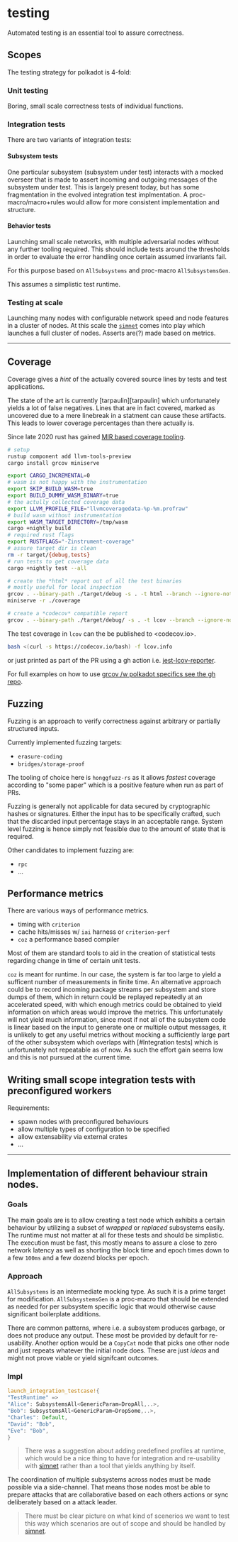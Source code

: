 # testing

Automated testing is an essential tool to assure correctness.

## Scopes

The testing strategy for polkadot is 4-fold:

### Unit testing

Boring, small scale correctness tests of individual functions.

### Integration tests

There are two variants of integration tests:

#### Subsystem tests

One particular subsystem (subsystem under test) interacts with a
mocked overseer that is made to assert incoming and outgoing messages
of the subsystem under test.
This is largely present today, but has some fragmentation in the evolved
integration test implmentation. A proc-macro/macro+rules would allow
for more consistent implementation and structure.

#### Behavior tests

Launching small scale networks, with multiple adversarial nodes without any further tooling required.
This should include tests around the thresholds in order to evaluate the error handling once certain
assumed invariants fail.

For this purpose based on `AllSubsystems` and proc-macro `AllSubsystemsGen`.

This assumes a simplistic test runtime.

### Testing at scale

Launching many nodes with configurable network speed and node features in a cluster of nodes.
At this scale the [`simnet`][simnet] comes into play which launches a full cluster of nodes.
Asserts are(?) made based on metrics.

---

## Coverage

Coverage gives a _hint_ of the actually covered source lines by tests and test applications.

The state of the art is currently [tarpaulin][tarpaulin] which unfortunately yields a
lot of false negatives. Lines that are in fact covered, marked as uncovered due to a mere linebreak in a statment can cause these artifacts. This leads to
lower coverage percentages than there actually is.

Since late 2020 rust has gained [MIR based coverage tooling](
https://blog.rust-lang.org/inside-rust/2020/11/12/source-based-code-coverage.html).

```sh
# setup
rustup component add llvm-tools-preview
cargo install grcov miniserve

export CARGO_INCREMENTAL=0
# wasm is not happy with the instrumentation
export SKIP_BUILD_WASM=true
export BUILD_DUMMY_WASM_BINARY=true
# the actully collected coverage data
export LLVM_PROFILE_FILE="llvmcoveragedata-%p-%m.profraw"
# build wasm without instrumentation
export WASM_TARGET_DIRECTORY=/tmp/wasm
cargo +nightly build
# required rust flags
export RUSTFLAGS="-Zinstrument-coverage"
# assure target dir is clean
rm -r target/{debug,tests}
# run tests to get coverage data
cargo +nightly test --all

# create the *html* report out of all the test binaries
# mostly useful for local inspection
grcov . --binary-path ./target/debug -s . -t html --branch --ignore-not-existing -o ./coverage/
miniserve -r ./coverage

# create a *codecov* compatible report
grcov . --binary-path ./target/debug/ -s . -t lcov --branch --ignore-not-existing --ignore "/*" -o lcov.info
```

The test coverage in `lcov` can the be published to <codecov.io>.

```sh
bash <(curl -s https://codecov.io/bash) -f lcov.info
```

or just printed as part of the PR using a gh action i.e. [jest-lcov-reporter](https://github.com/marketplace/actions/jest-lcov-reporter).

For full examples on how to use [grcov /w polkadot specifics see the gh repo](https://github.com/mozilla/grcov#coverallscodecov-output).

## Fuzzing

Fuzzing is an approach to verify correctness against arbitrary or partially structured inputs.

Currently implemented fuzzing targets:

* `erasure-coding`
* `bridges/storage-proof`

The tooling of choice here is `honggfuzz-rs` as it allows _fastest_ coverage according to "some paper" which is a positive feature when run as part of PRs.

Fuzzing is generally not applicable for data secured by cryptographic hashes or signatures. Either the input has to be specifically crafted, such that the discarded input
percentage stays in an acceptable range.
System level fuzzing is hence simply not feasible due to the amount of state that is required.

Other candidates to implement fuzzing are:

* `rpc`
* ...

## Performance metrics

There are various ways of performance metrics.

* timing with `criterion`
* cache hits/misses w/ `iai` harness or `criterion-perf`
* `coz` a performance based compiler

Most of them are standard tools to aid in the creation of statistical tests regarding change in time of certain unit tests.

`coz` is meant for runtime. In our case, the system is far too large to yield a sufficent number of measurements in finite time.
An alternative approach could be to record incoming package streams per subsystem and store dumps of them, which in return could be replayed repeatedly at an
accelerated speed, with which enough metrics could be obtained to yield
information on which areas would improve the metrics.
This unfortunately will not yield much information, since most if not all of the subsystem code is linear based on the input to generate one or multiple output messages, it is unlikely to get any useful metrics without mocking a sufficiently large part of the other subsystem which overlaps with [#Integration tests] which is unfortunately not repeatable as of now.
As such the effort gain seems low and this is not pursued at the current time.

## Writing small scope integration tests with preconfigured workers

Requirements:

* spawn nodes with preconfigured behaviours
* allow multiple types of configuration to be specified
* allow extensability via external crates
* ...

---


## Implementation of different behaviour strain nodes.

### Goals

The main goals are is to allow creating a test node which
exhibits a certain behaviour by utilizing a subset of _wrapped_ or _replaced_ subsystems easily.
The runtime must not matter at all for these tests and should be simplistic.
The execution must be fast, this mostly means to assure a close to zero network latency as
well as shorting the block time and epoch times down to a few `100ms` and a few dozend blocks per epoch.

### Approach

`AllSubsystems` is an intermediate mocking type. As such it is a prime target for modification.
`AllSubsystemsGen` is a proc-macro that should be extended as needed for per subsystem specific
logic that would otherwise cause significant boilerplate additions.

There are common patterns, where i.e. a subsystem produces garbage, or does not produce any output.
These most be provided by default for re-usability. Another option would be a `CopyCat` node that
picks one other node and just repeats whatever the initial node does. These are just _ideas_
and might not prove viable or yield signifcant outcomes.

### Impl

```rust
launch_integration_testcase!{
"TestRuntime" =>
"Alice": SubsystemsAll<GenericParam=DropAll,..>,
"Bob": SubsystemsAll<GenericParam=DropSome,..>,
"Charles": Default,
"David": "Bob",
"Eve": "Bob",
}
```

> There was a suggestion about adding predefined profiles at runtime,
> which would be a nice thing to have for integration and re-usability
> with [simnet][simnet] rather than a tool that yields anything by itself.

The coordination of multiple subsystems across nodes must be made possible via
a side-channel. That means those nodes most be able to prepare attacks that
are collaborative based on each others actions or sync deliberately based on a
attack leader.

> There must be clear picture on what kind of
> scenerios we want to test this way which scenarios
> are out of scope and should be handled by [simnet][simnet].


[simnet]: https://github.com/paritytech/simnet_scripts

